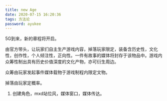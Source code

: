 ```yaml
---
title: new Age
date: 2020-07-15 16:20:36
tags: 方法论
password: ayukee
---
```


5G到来，新的章程将开启。

由官方带头，让玩家们自主生产游戏内容，掉落玩家限定，装备含历史性，文化性，创作性，个人倾注性，正向性。一件有故事的媒体将封存于该物品中。游戏内众筹性制出具有历史价值深度的文化产物，亦可衍生周边。

众筹由玩家发起事件媒体载物于游戏制程内限定文物。

掉落由玩家定概率。



1. 创建角色，mxd站位风，媒体窗口，媒体传达。

